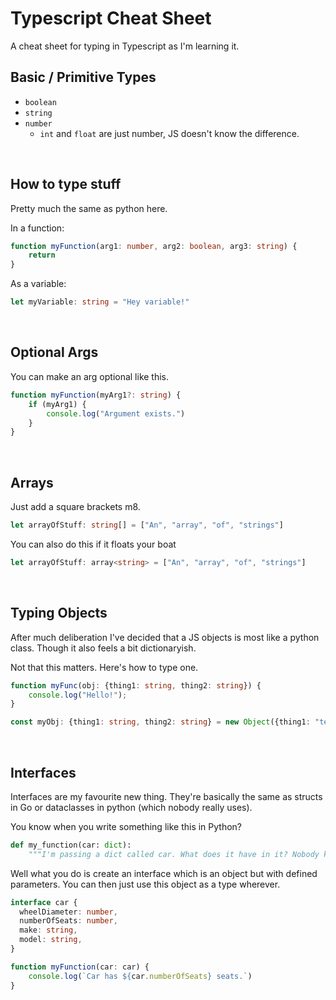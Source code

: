 # Typescript Cheat Sheet

A cheat sheet for typing in Typescript as I'm learning it.

## Basic / Primitive Types
- `boolean` 
- `string` 
- `number`
  - `int` and `float` are just number, JS doesn't know the difference.


<br>

## How to type stuff
Pretty much the same as python here.

In a function:
```typescript
function myFunction(arg1: number, arg2: boolean, arg3: string) {
    return
}
```

As a variable:
```typescript
let myVariable: string = "Hey variable!"
```

<br>

## Optional Args
You can make an arg optional like this.

```typescript
function myFunction(myArg1?: string) {
    if (myArg1) {
        console.log("Argument exists.")
    }
}
```

<br>


## Arrays
Just add a square brackets m8.
```typescript
let arrayOfStuff: string[] = ["An", "array", "of", "strings"]
```

You can also do this if it floats your boat
```typescript
let arrayOfStuff: array<string> = ["An", "array", "of", "strings"]
```

<br>


## Typing Objects
After much deliberation I've decided that a JS objects is most like 
a python class. Though it also feels a bit dictionaryish.

Not that this matters. Here's how to type one.
```typescript
function myFunc(obj: {thing1: string, thing2: string}) {
    console.log("Hello!");
}

const myObj: {thing1: string, thing2: string} = new Object({thing1: "test", thing2: "test"})
```

<br>

## Interfaces
Interfaces are my favourite new thing. They're basically the same as structs in Go or 
dataclasses in python (which nobody really uses). 

You know when you write something like this in Python?
```python
def my_function(car: dict):
    """I'm passing a dict called car. What does it have in it? Nobody knows."""
```

Well what you do is create an interface which is an object but with defined parameters. You can
then just use this object as a type wherever.

```typescript
interface car {
  wheelDiameter: number,
  numberOfSeats: number,
  make: string,
  model: string,
}

function myFunction(car: car) {
    console.log(`Car has ${car.numberOfSeats} seats.`)
}
```

